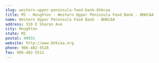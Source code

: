 ```yaml
---
slug: western-upper-peninsula-food-bank-bhkcaa
title: MI - Houghton - Western Upper Peninsula Food Bank - BHKCAA
name: Western Upper Peninsula Food Bank - BHKCAA
address: 310 E Sharon Ave
city: Houghton
state: MI
postal: 49931
website: http://www.bhkcaa.org
phone: 906-482-5528
fax: 906-482-5512
---
```

